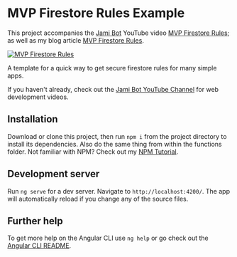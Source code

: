 # MVP Firestore Rules Example

This project accompanies the [Jami Bot](https://jamibot.com) YouTube video [MVP Firestore Rules](https://youtu.be/mwbVm3OqhbM); as well as my blog article [MVP Firestore Rules](https://blog.jamibot.com/mvp-firestore-rules).

[![MVP Firestore Rules](https://img.youtube.com/vi/mwbVm3OqhbM/maxresdefault.jpg)](https://youtu.be/mwbVm3OqhbM)

A template for a quick way to get secure firestore rules for many simple apps.

If you haven't already, check out the [Jami Bot YouTube Channel](https://youtube.com/c/JamiBot) for web development videos.

## Installation

Download or clone this project, then run `npm i` from the project directory to install its dependencies. Also do the same thing from within the functions folder. Not familiar with NPM? Check out my [NPM Tutorial](https://www.youtube.com/watch?v=mzs-N5hXGuQ).

## Development server

Run `ng serve` for a dev server. Navigate to `http://localhost:4200/`. The app will automatically reload if you change any of the source files.

## Further help

To get more help on the Angular CLI use `ng help` or go check out the [Angular CLI README](https://github.com/angular/angular-cli/blob/master/README.md).

